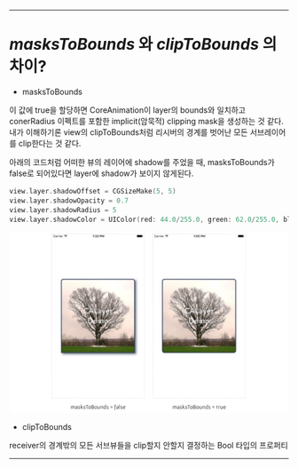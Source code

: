 ----
# _masksToBounds_ 와 _clipToBounds_ 의 차이?
- masksToBounds

이 값에 true을 할당하면 CoreAnimation이 layer의 bounds와 일치하고 conerRadius 이펙트를 포함한 implicit(암묵적) clipping mask을 생성하는 것 같다. 내가 이해하기론 view의 clipToBounds처럼 리시버의 경계를 벗어난 모든 서브레이어를 clip한다는 것 같다. 
>
아래의 코드처럼 어떠한 뷰의 레이어에 shadow를 주었을 때, masksToBounds가 false로 되어있다면 layer에 shadow가 보이지 않게된다.


``` swift
view.layer.shadowOffset = CGSizeMake(5, 5)
view.layer.shadowOpacity = 0.7
view.layer.shadowRadius = 5
view.layer.shadowColor = UIColor(red: 44.0/255.0, green: 62.0/255.0, blue: 80.0/255.0, alpha: 1.0).CGColor

```
>


![masksToBounds](image/calayer-images-masktobounds.jpg)


- clipToBounds

receiver의 경계밖의 모든 서브뷰들을 clip할지 안할지 결정하는 Bool 타입의 프로퍼티

----



